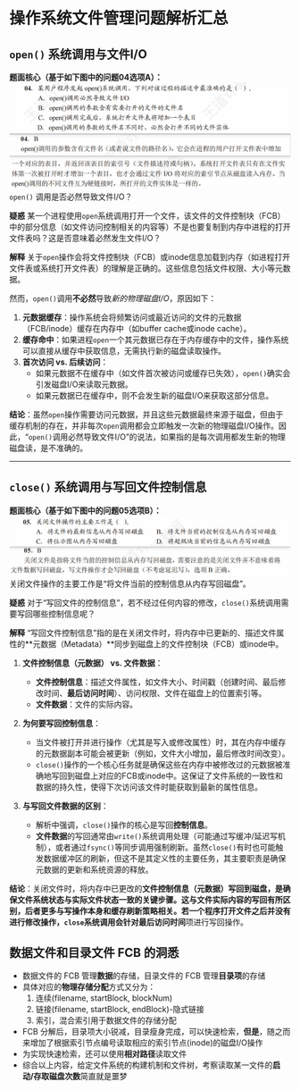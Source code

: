 # 操作系统文件管理问题解析汇总

## `open()` 系统调用与文件I/O

**题面核心（基于如下图中的问题04选项A）：**
![OS-p265-t4](./images/p265-t4.png)
`open()` 调用是否必然导致文件I/O？

**疑惑**
某一个进程使用`open`系统调用打开一个文件，该文件的文件控制块（FCB）中的部分信息（如文件访问控制相关的内容等）不是也要复制到内存中进程的打开文件表吗？这是否意味着必然发生文件I/O？

**解释**
关于`open`操作会将文件控制块（FCB）或inode信息加载到内存（如进程打开文件表或系统打开文件表）的理解是正确的。这些信息包括文件权限、大小等元数据。

然而，`open()`调用**不必然**导致*新的物理磁盘I/O*，原因如下：

1. **元数据缓存**：操作系统会将频繁访问或最近访问的文件的元数据（FCB/inode）缓存在内存中（如buffer cache或inode cache）。
2. **缓存命中**：如果进程`open`一个其元数据已存在于内存缓存中的文件，操作系统可以直接从缓存中获取信息，无需执行新的磁盘读取操作。
3. **首次访问 vs. 后续访问**：
    * 如果元数据不在缓存中（如文件首次被访问或缓存已失效），`open()`确实会引发磁盘I/O来读取元数据。
    * 如果元数据已在缓存中，则不会发生新的磁盘I/O来获取这部分信息。

**结论**：虽然`open`操作需要访问元数据，并且这些元数据最终来源于磁盘，但由于缓存机制的存在，并非每次`open`调用都会立即触发一次新的物理磁盘I/O操作。因此，“`open()`调用必然导致文件I/O”的说法，如果指的是每次调用都发生新的物理磁盘读，是不准确的。

---

## `close()` 系统调用与写回文件控制信息

**题面核心（基于如下图中的问题05选项B）：**
![OS-p265-t5](./images/p265-t5.png)
关闭文件操作的主要工作是“将文件当前的控制信息从内存写回磁盘”。

**疑惑**
对于“写回文件的控制信息”，若不经过任何内容的修改，`close()`系统调用需要写回哪些控制信息呢？

**解释**
“写回文件控制信息”指的是在关闭文件时，将内存中已更新的、描述文件属性的**元数据（Metadata）**同步到磁盘上的文件控制块（FCB）或inode中。

1. **文件控制信息（元数据） vs. 文件数据**：
    * **文件控制信息**：描述文件属性，如文件大小、时间戳（创建时间、最后修改时间、**最后访问时间**）、访问权限、文件在磁盘上的位置索引等。
    * **文件数据**：文件的实际内容。

2. **为何要写回控制信息**：
    * 当文件被打开并进行操作（尤其是写入或修改属性）时，其在内存中缓存的元数据副本可能会被更新（例如，文件大小增加，最后修改时间改变）。
    * `close()`操作的一个核心任务就是确保这些在内存中被修改过的元数据被准确地写回到磁盘上对应的FCB或inode中。这保证了文件系统的一致性和数据的持久性，使得下次访问该文件时能获取到最新的属性信息。

3. **与写回文件数据的区别**：
    * 解析中强调，`close()`操作的核心是写回**控制信息**。
    * **文件数据**的写回通常由`write()`系统调用处理（可能通过写缓冲/延迟写机制），或者通过`fsync()`等同步调用强制刷新。虽然`close()`有时也可能触发数据缓冲区的刷新，但这不是其定义性的主要任务，其主要职责是确保元数据的更新和系统资源的释放。

**结论**：关闭文件时，将内存中已更改的**文件控制信息（元数据）**写回到磁盘，是确保文件系统状态与实际文件状态一致的关键步骤。这与文件实际内容的写回有所区别，后者更多与写操作本身和缓存刷新策略相关。若一个程序打开文件之后并没有进行修改操作，`close`系统调用会针对**最后访问时间**项进行写回操作。

## 数据文件和目录文件 FCB 的洞悉

* 数据文件的 FCB 管理**数据**的存储，目录文件的 FCB 管理**目录项**的存储
* 具体对应的**物理存储分配**方式又分为：
  1. 连续(filename, startBlock, blockNum)
  2. 链接(filename, startBlock, endBlock)-隐式链接
  3. 索引，混合索引用于数据文件的存储分配
* FCB 分解后，目录项大小锐减，目录瘦身完成，可以快速检索，**但是**，随之而来增加了根据索引节点编号读取相应的索引节点(inode)的磁盘I/O操作
* 为实现快速检索，还可以使用**相对路径**读取文件
* 综合以上内容，给定文件系统的构建机制和文件树，考察读取某一文件的**启动/存取磁盘次数**简直就是噩梦
